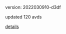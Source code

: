 version: 2022030910-d3df

updated 120 avds

[details](https://github.com/0x74f917491bfa7ebfa379/ali_avd_db/blob/master/change_log/2022/03/09/10/d3df.txt)